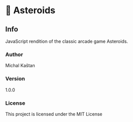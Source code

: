 # 🚀 Asteroids

## Info

JavaScript rendition of the classic arcade game Asteroids.

### Author

Michal Kaštan

### Version

1.0.0

### License

This project is licensed under the MIT License
